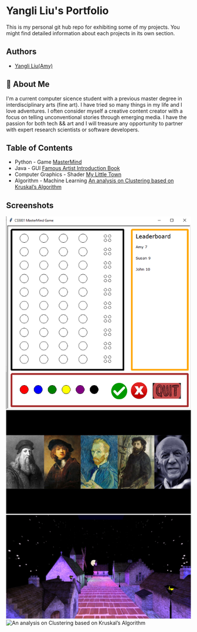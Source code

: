 
# Yangli Liu's Portfolio

This is my personal git hub repo for exhibiting some of my projects. 
You might find detailed information about each projects in its own section.


## Authors

- [Yangli Liu(Amy)](https://www.liuyangli.ml)


## 🚀 About Me
I'm a current computer sicence student with a previous master degree in interdisciplinary arts (fine art).
I have tried so many things in my life and I love adventures. I often consider myself a creative content creator with a focus on telling unconventional stories through emerging media.
I have the passion for both tech && art and I will treasure any opportunity to partner with expert research scientists or software developers.



## Table of Contents
   
* Python - Game [MasterMind](https://github.com/xiajingdongning/liuyangli/tree/master/Mastermind)
* Java - GUI [Famous Artist Introduction Book](https://github.com/xiajingdongning/liuyangli/tree/master/Famous%20Artist%20Introduction%20Book)
* Computer Graphics - Shader [My Little Town](https://github.com/xiajingdongning/liuyangli/tree/master/My%20Little%20Town)
* Algorithm - Machine Learning [An analysis on Clustering based on Kruskal’s Algorithm](https://github.com/xiajingdongning/liuyangli/tree/master/An%20analysis%20on%20Clustering%20based%20on%20Kruskal%E2%80%99s%20Algorithm)

## Screenshots
![MasterMind](./Mastermind/media/Interface.png)
![Famous Artist Introduction Book](https://github.com/xiajingdongning/liuyangli/blob/master/Famous%20Artist%20Introduction%20Book/media/Cover.jpg)
![My Little Town](https://github.com/xiajingdongning/liuyangli/blob/master/My%20Little%20Town/part1/media/MyTown01.jpg)
![An analysis on Clustering based on Kruskal’s Algorithm](https://github.com/xiajingdongning/liuyangli/blob/master/An%20analysis%20on%20Clustering%20based%20on%20Kruskal%E2%80%99s%20Algorithm/media/Improved%20Kruskal%20Clustering%20by%20CFSFDP.png)



